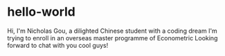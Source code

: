 # hello-world
Hi, I'm Nicholas Gou, a dilighted Chinese student with a coding dream
I'm trying to enroll in an overseas master programme of Econometric
Looking forward to chat with you cool guys!
